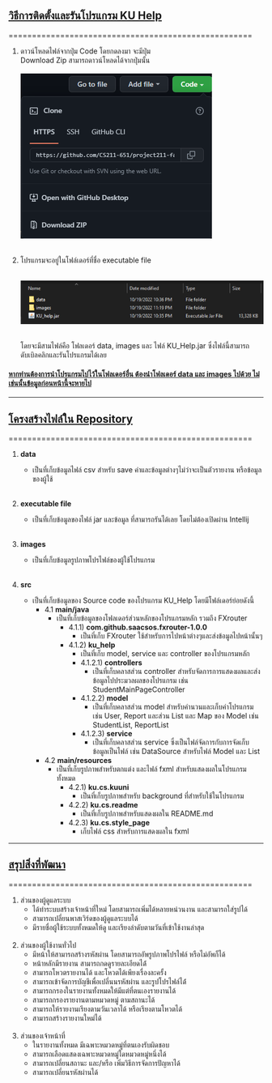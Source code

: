 <h2><ins>วิธีการติดตั้งและรันโปรแกรม KU Help</ins><br></h2>

====================================================
1. ดาวน์โหลดไฟล์จากปุ่ม Code โดยกดลงมา จะมีปุ่ม <br>
Download Zip สามารถดาวน์โหลดได้จากปุ่มนั้น<br><br>
   ![download](/src/main/resources/ku/cs/readme/download.png)<br><br>

2. โปรแกรมจะอยู่ในโฟล์เดอร์ที่ชื่อ executable file<br><br>

   ![executableFileFolder](/src/main/resources/ku/cs/readme/executableFileFolder.png)<br><br>

   โดยจะมีสามไฟล์คือ โฟลเดอร์ data, images และ ไฟล์ KU_Help.jar ซึ่งไฟล์นี้สามารถดับเบิลคลิกและรันโปรแกรมได้เลย


<h4><ins>หากท่านต้องการนำโปรแกรมไปไว้ในโฟลเดอร์อื่น ต้องนำโฟลเดอร์ data และ images ไปด้วย ไม่เช่นนั้นข้อมูลก่อนหน้านี้จะหายไป</h4>


------------------------------------------------

<h2><ins>โครงสร้างไฟล์ใน Repository</ins><br></h2>

====================================================

1. <b>data<br></b>
    - เป็นที่เก็บข้อมูลไฟล์ csv สำหรับ save ค่าและข้อมูลต่างๆไม่ว่าจะเป็นตัวรายงาน หรือข้อมูลของผู้ใช้ <br><br>

2. <b>executable file<br></b>
    - เป็นที่เก็บข้อมูลของไฟล์ jar และข้อมูล ที่สามารถรันได้เลย โดยไม่ต้องเปิดผ่าน Intellij<br><br>

3. <b>images<br></b>
    - เป็นที่เก็บข้อมูลรูปภาพโปรไฟล์ของผู้ใช้โปรแกรม <br><br>

4. <b>src<br></b>
    - เป็นที่เก็บข้อมูลของ Source code ของโปรแกรม KU_Help โดยมีโฟล์เดอร์ย่อยดังนี้ <br>
      - 4.1 <b>main/java</b> <br>
         - เป็นที่เก็บข้อมูลของโฟลเดอร์ส่วนหลักของโปรแกรมหลัก รวมถึง FXrouter <br>
           - 4.1.1) <b>com.github.saacsos.fxrouter-1.0.0</b><br>
             - เป็นที่เก็บ FXrouter ใช้สำหรับการไปหน้าต่างๆและส่งข้อมูลไปหน้านั้นๆ
           - 4.1.2) <b>ku_help</b><br>
             - เป็นที่เก็บ model, service และ controller ของโปรแกรมหลัก
             - 4.1.2.1) <b>controllers</b><br>
               - เป็นที่เก็บคลาสส่วน controller สำหรับจัดการการแสดงผลและส่งข้อมูลไปประมวลผลของโปรแกรม เช่น StudentMainPageController 
             - 4.1.2.2) <b>model</b><br>
               - เป็นที่เก็บคลาสส่วน model สำหรับคำนวนและเก็บค่าโปรแกรม เช่น User, Report และส่วน List และ Map ของ Model เช่น StudentList, ReportList
             - 4.1.2.3) <b>service</b><br>
               - เป็นที่เก็บคลาสส่วน service ซึ่งเป็นไฟล์จัดการกับการจัดเก็บข้อมูลเป็นไฟล์ เช่น DataSource สำหรับไฟล์ Model และ List
      - 4.2 <b>main/resources</b>
        - เป็นที่เก็บรูปภาพสำหรับตกแต่ง และไฟล์ fxml สำหรับแสดงผลในโปรแกรมทั้งหมด
          - 4.2.1) <b>ku.cs.kuuni</b><br>
             - เป็นที่เก็บรูปภาพสำหรับ background ที่สำหรับใช้ในโปรแกรม
          - 4.2.2) <b>ku.cs.readme</b><br>
             - เป็นที่เก็บรูปภาพสำหรับแสดงผลใน README.md
          - 4.2.3) <b>ku.cs.style_page</b><br>
             - เก็บไฟล์ css สำหรับการแสดงผลใน fxml


-----------------------------------------------------

<h2><ins>สรุปสิ่งที่พัฒนา</ins><br></h2>

====================================================

1. ส่วนของผู้ดูแลระบบ
   - ได้ทำระบบสร้างเจ้าหน้าที่ใหม่ โดยสามารถเพิ่มได้หลายหน่วนงาน และสามารถใส่รูปได้
   - สามารถเปลี่ยนพาสเวิร์ดของผู้ดูแลระบบได้
   - มีรายชื่อผู้ใช้ระบบทั้งหมดให้ดู และเรียงลำดับตามวันที่เข้าใช้งานล่าสุด
   <br><br>
2. ส่วนของผู้ใช้งานทั่วไป
   - มีหน้าให้สามารถสร้างรหัสผ่าน โดยสามารถอัพรูปภาพโปรไฟล์ หรือไม่อัพก็ได้
   - หน้าหลักมีรายงาน สามารถกดดูรายละเอียดได้่
   - สามารถโหวตรายงานได้ และโหวตได้เพียงเรื่องละครั้ง
   - สามารถเข้าจัดการบัญชีเพื่อเปลี่นนรหัสผ่าน และรูปโปรไฟล์ได้่
   - สามารถกรองในรายงานทั้งหมดให้มีแต่ที่ตนเองรายงานได้
   - สามารถกรองรายงานตามหมวดหมู่ ตามสถานะได้
   - สามารถให้รายงานเรียงตามวันเวลาได้ หรือเรียงตามโหวตได้
   - สามารถสร้างรายงานใหม่ได้
   <br><br>
3. ส่วนของเจ้าหน้าที่
   - ในรายงานทั้งหมด มีเฉพาะหมวดหมู่ที่ตนเองรับผิดชอบ
   - สามารถเลือดแสดงเฉพาะหมวดหมู่ใดหมวดหมู่หนึ่งได้
   - สามารถเปลี่ยนสถานะ และ/หรือ เพิ่มวิธีการจัดการปัญหาได้
   - สามารถเปลี่ยนรหัสผ่านได้





